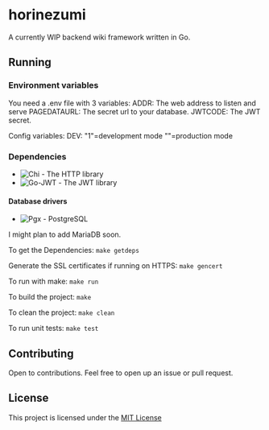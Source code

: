 # horinezumi
A currently WIP backend wiki framework written in Go.

## Running

### Environment variables
You need a .env file with 3 variables:
    ADDR: The web address to listen and serve
    PAGEDATAURL: The secret url to your database.
    JWTCODE: The JWT secret.

Config variables:
    DEV: "1"=development mode ""=production mode

### Dependencies
* ![Chi](https://github.com/go-chi/chi) - The HTTP library
* ![Go-JWT ](https://github.com/golang-jwt/jwt) - The JWT library

#### Database drivers
* ![Pgx](https://github.com/jackc/pgx/) - PostgreSQL

I might plan to add MariaDB soon.

To get the Dependencies:
`make getdeps`

Generate the SSL certificates if running on HTTPS:
`make gencert`

To run with make:
`make run`

To build the project:
`make`

To clean the project:
`make clean`

To run unit tests:
`make test`

## Contributing

Open to contributions. Feel free to open up an issue or pull request.

## License

This project is licensed under the [MIT License](LICENSE)
